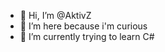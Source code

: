 - 👋 Hi, I’m @AktivZ
- 👀 I’m here because i'm curious
- 🌱 I’m currently trying to learn C#

<!---
AktivZ/AktivZ is a ✨ special ✨ repository because its `README.md` (this file) appears on your GitHub profile.
You can click the Preview link to take a look at your changes.
--->

